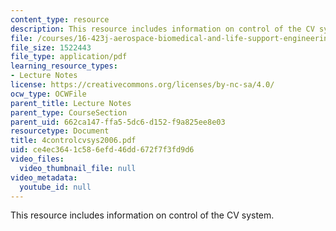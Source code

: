 ```yaml
---
content_type: resource
description: This resource includes information on control of the CV system.
file: /courses/16-423j-aerospace-biomedical-and-life-support-engineering-spring-2006/ce4ec3641c586efd46dd672f7f3fd9d6_4controlcvsys2006.pdf
file_size: 1522443
file_type: application/pdf
learning_resource_types:
- Lecture Notes
license: https://creativecommons.org/licenses/by-nc-sa/4.0/
ocw_type: OCWFile
parent_title: Lecture Notes
parent_type: CourseSection
parent_uid: 662ca147-ffa5-5dc6-d152-f9a825ee8e03
resourcetype: Document
title: 4controlcvsys2006.pdf
uid: ce4ec364-1c58-6efd-46dd-672f7f3fd9d6
video_files:
  video_thumbnail_file: null
video_metadata:
  youtube_id: null
---
```

This resource includes information on control of the CV system.